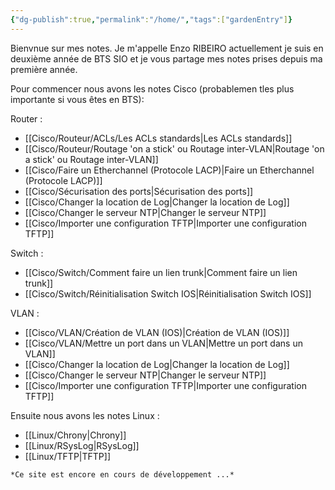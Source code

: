 ```yaml
---
{"dg-publish":true,"permalink":"/home/","tags":["gardenEntry"]}
---
```



Bienvnue sur mes notes. Je m'appelle Enzo RIBEIRO actuellement je suis en deuxième année de BTS SIO et je vous partage mes notes prises depuis ma première année. 

Pour commencer nous avons les notes Cisco (probablemen tles plus importante si vous êtes en BTS): 

Router :
- [[Cisco/Routeur/ACLs/Les ACLs standards\|Les ACLs standards]]
- [[Cisco/Routeur/Routage 'on a stick' ou Routage inter-VLAN\|Routage 'on a stick' ou Routage inter-VLAN]]
- [[Cisco/Faire un Etherchannel (Protocole LACP)\|Faire un Etherchannel (Protocole LACP)]]
- [[Cisco/Sécurisation des ports\|Sécurisation des ports]]
- [[Cisco/Changer la location de Log\|Changer la location de Log]]
- [[Cisco/Changer le serveur NTP\|Changer le serveur NTP]]
- [[Cisco/Importer une configuration TFTP\|Importer une configuration TFTP]]

Switch :
- [[Cisco/Switch/Comment faire un lien trunk\|Comment faire un lien trunk]]
- [[Cisco/Switch/Réinitialisation Switch IOS\|Réinitialisation Switch IOS]]

VLAN : 
- [[Cisco/VLAN/Création de VLAN (IOS)\|Création de VLAN (IOS)]]
- [[Cisco/VLAN/Mettre un port dans un VLAN\|Mettre un port dans un VLAN]]
- [[Cisco/Changer la location de Log\|Changer la location de Log]]
- [[Cisco/Changer le serveur NTP\|Changer le serveur NTP]]
- [[Cisco/Importer une configuration TFTP\|Importer une configuration TFTP]]


Ensuite nous avons les notes Linux :
- [[Linux/Chrony\|Chrony]]
- [[Linux/RSysLog\|RSysLog]]
- [[Linux/TFTP\|TFTP]]

```Markdown
*Ce site est encore en cours de développement ...*
```
